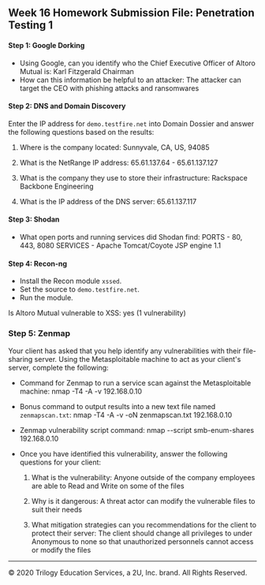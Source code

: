 ## Week 16 Homework Submission File: Penetration Testing 1
#### Step 1: Google Dorking
- Using Google, can you identify who the Chief Executive Officer of Altoro Mutual is: Karl Fitzgerald Chairman
- How can this information be helpful to an attacker: The attacker can target the CEO with phishing attacks and ransomwares

#### Step 2: DNS and Domain Discovery
Enter the IP address for `demo.testfire.net` into Domain Dossier and answer the following questions based on the results:

  1. Where is the company located: Sunnyvale, CA, US, 94085

  2. What is the NetRange IP address: 65.61.137.64 - 65.61.137.127

  3. What is the company they use to store their infrastructure: Rackspace Backbone Engineering

  4. What is the IP address of the DNS server: 65.61.137.117	

#### Step 3: Shodan
- What open ports and running services did Shodan find: PORTS - 80, 443, 8080  SERVICES - Apache Tomcat/Coyote JSP engine 1.1

#### Step 4: Recon-ng

- Install the Recon module `xssed`. 
- Set the source to `demo.testfire.net`. 
- Run the module. 

Is Altoro Mutual vulnerable to XSS: yes (1 vulnerability)

### Step 5: Zenmap

Your client has asked that you help identify any vulnerabilities with their file-sharing server. Using the Metasploitable machine to act as your client's server, complete the following:

- Command for Zenmap to run a service scan against the Metasploitable machine: nmap -T4 -A -v 192.168.0.10
 
- Bonus command to output results into a new text file named `zenmapscan.txt`: nmap -T4 -A -v -oN zenmapscan.txt 192.168.0.10

- Zenmap vulnerability script command: nmap --script smb-enum-shares 192.168.0.10

- Once you have identified this vulnerability, answer the following questions for your client:
  1. What is the vulnerability: Anyone outside of the company employees are able to Read and Write on some of the files

  2. Why is it dangerous: A threat actor can modify the vulnerable files to suit their needs

  3. What mitigation strategies can you recommendations for the client to protect their server: The client should change all privileges to under Anonymous to none so that unauthorized personnels cannot access or modify the files
---
© 2020 Trilogy Education Services, a 2U, Inc. brand. All Rights Reserved.  

